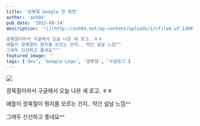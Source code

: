 ```yaml
---
title: '광복절 Google 첫 화면'
author: 'ash84'
pub_date: '2012-08-14'
description: '![](http://ash84.net/wp-content/uploads/1/cfile6.uf.13081E43502AD7E8163D6B.png)

광복절이라서 구글에서 오늘 나온 새 로고. ㅎㅎ
애들이 광복절이 뭔지를 모르는 건지.. 약간 설날 느낌^^ 
그래두 신선하고 좋네요^^'
featured_image: ''
tags: ['dev', 'Google Logo', '광복절', '구글로그']
---
```



![](http://ash84.net/wp-content/uploads/1/cfile6.uf.13081E43502AD7E8163D6B.png)

<span style="font-size: 11pt; ">광복절이라서 구글에서 오늘 나온 새 로고. ㅎㅎ</span>

<span style="font-size: 11pt; ">애들이 광복절이 뭔지를 모르는 건지.. 약간 설날 느낌^^ </span>

<span style="font-size: 11pt; ">그래두 신선하고 좋네요^^</span>



